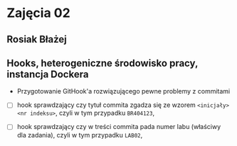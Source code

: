 # Zajęcia 02 
## Rosiak Błażej
## Hooks, heterogeniczne środowisko pracy, instancja Dockera
- Przygotowanie GitHook'a rozwiązującego pewne problemy z commitami
 - [ ] hook sprawdzający czy tytuł commita zgadza się ze wzorem `<inicjały><nr indeksu>`, czyli w tym przypadku `BR404123`,
 - [ ] hook sprawdzający czy w treści commita pada numer labu (właściwy dla zadania), czyli w tym przypadku `LAB02`,


